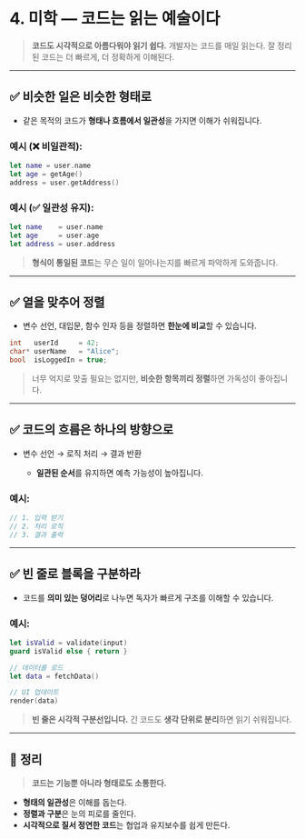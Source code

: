 # 4. 미학 — 코드는 읽는 예술이다

> **코드도 시각적으로 아름다워야 읽기 쉽다.**
> 개발자는 코드를 매일 읽는다. 잘 정리된 코드는 더 빠르게, 더 정확하게 이해된다.

---

## ✅ 비슷한 일은 비슷한 형태로

* 같은 목적의 코드가 **형태나 흐름에서 일관성**을 가지면 이해가 쉬워집니다.

### 예시 (❌ 비일관적):

```swift
let name = user.name
let age = getAge()
address = user.getAddress()
```

### 예시 (✅ 일관성 유지):

```swift
let name    = user.name
let age     = user.age
let address = user.address
```

> **형식이 통일된 코드**는 무슨 일이 일어나는지를 빠르게 파악하게 도와줍니다.

---

## ✅ 열을 맞추어 정렬

* 변수 선언, 대입문, 함수 인자 등을 정렬하면 **한눈에 비교**할 수 있습니다.

```c
int   userId     = 42;
char* userName   = "Alice";
bool  isLoggedIn = true;
```

> 너무 억지로 맞출 필요는 없지만, **비슷한 항목끼리 정렬**하면 가독성이 좋아집니다.

---

## ✅ 코드의 흐름은 하나의 방향으로

* 변수 선언 → 로직 처리 → 결과 반환

  * **일관된 순서**를 유지하면 예측 가능성이 높아집니다.

### 예시:

```swift
// 1. 입력 받기
// 2. 처리 로직
// 3. 결과 출력
```

---

## ✅ 빈 줄로 블록을 구분하라

* 코드를 **의미 있는 덩어리**로 나누면 독자가 빠르게 구조를 이해할 수 있습니다.

### 예시:

```swift
let isValid = validate(input)
guard isValid else { return }

// 데이터를 로드
let data = fetchData()

// UI 업데이트
render(data)
```

> **빈 줄은 시각적 구분선입니다.**
> 긴 코드도 **생각 단위로 분리**하면 읽기 쉬워집니다.

---

## 📌 정리

> **코드는 기능뿐 아니라 형태로도 소통한다.**

* **형태의 일관성**은 이해를 돕는다.
* **정렬과 구분**은 눈의 피로를 줄인다.
* **시각적으로 질서 정연한 코드**는 협업과 유지보수를 쉽게 만든다.
